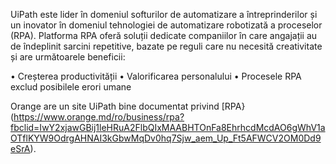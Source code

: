 UiPath este lider în domeniul softurilor de automatizare a întreprinderilor și un inovator în domeniul 
tehnologiei de automatizare robotizată a proceselor (RPA).
Platforma RPA oferă soluții dedicate companiilor în care angajații au de îndeplinit sarcini repetitive, 
bazate pe reguli care nu necesită creativitate și are următoarele beneficii:

 • Creșterea productivității
 • Valorificarea personalului
 • Procesele RPA exclud posibilele erori umane

Orange are un site UiPath bine documentat privind [RPA}(https://www.orange.md/ro/business/rpa?fbclid=IwY2xjawGBij1leHRuA2FlbQIxMAABHTOnFa8EhrhcdMcdAO6gWhV1aOTflKYW9OdrgAHNAI3kGbwMqDv0hq7Sjw_aem_Up_Ft5AFWCV2OM0Dd9eSrA).
